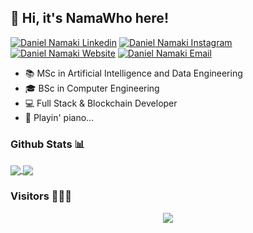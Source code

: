 <h2> 👋 Hi, it's NamaWho here! </h2>

[![Daniel Namaki Linkedin](https://img.shields.io/badge/LinkedIn-0077B5?style=for-the-badge&logo=linkedin&logoColor=white)](https://www.linkedin.com/in/danielnamaki/)
[![Daniel Namaki Instagram](https://img.shields.io/badge/Instagram-%23E4405F.svg?style=for-the-badge&logo=Instagram&logoColor=white)](https://www.instagram.com/danielnamaki/)
[![Daniel Namaki Website](https://img.shields.io/badge/Website-0?style=for-the-badge&logo=ethereum&logoColor=white)](https://daniel.namaki.it)
[![Daniel Namaki Email](https://img.shields.io/badge/Gmail-D14836?style=for-the-badge&logo=gmail&logoColor=white)](mailto:daniel@namaki.it)

<ul>
    <li>📚 MSc in Artificial Intelligence and Data Engineering</li>
    <li>🎓 BSc in Computer Engineering</li>
    <li>💻 Full Stack & Blockchain Developer</li>
    <li>🎹 Playin' piano...</li>
</ul>

### Github Stats 📊

<a href="https://github-readme-stats-namawho.vercel.app">
    <img align="center" src="https://github-readme-stats-lgpaw555w-namawho.vercel.app/api?username=NamaWho&hide=prs,issues&count_private=true&show_icons=true"/>
</a>
<a href="https://github-readme-stats-namawho.vercel.app">
    <img align="center" src="https://github-readme-stats-lgpaw555w-namawho.vercel.app/api/top-langs/?username=NamaWho&layout=compact&count_private=true"/>
</a>

### Visitors 👨🏻‍💻
<p align="center">
    <img src="https://api.visitorbadge.io/api/visitors?path=https%3A%2F%2Fgithub.com%2FNamaWho&labelColor=%23d9e3f0&countColor=%23c13483">
</p>
